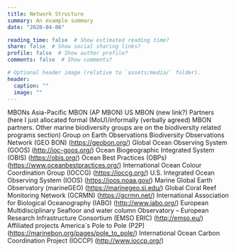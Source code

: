 ```yaml
---
title: Network Structure
summary: An example summary
date: "2020-04-06"

reading_time: false  # Show estimated reading time?
share: false  # Show social sharing links?
profile: false  # Show author profile?
comments: false  # Show comments?

# Optional header image (relative to `assets/media/` folder).
header:
  caption: ""
  image: ""
---
```


MBONs
Asia-Pacific MBON (AP MBON) 
US MBON (new link?)
Partners (here I just allocated formal (MoU)/informally (verbally agreed) MBON partners. Other marine biodiversity groups are on the biodiversity related programs section)
Group on Earth Observations Biodiversity Observations Network (GEO BON) (https://geobon.org/)
Global Ocean Observing System (GOOS) (http://ioc-goos.org/)
Ocean Biogeographic Integrated System (OBIS) (https://obis.org/)
Ocean Best Practices (OBPs) (https://www.oceanbestpractices.org/)
International Ocean Colour Coordination Group (IOCCG) (https://ioccg.org/)
U.S. Integrated Ocean Observing System (IOOS) (https://ioos.noaa.gov/)
Marine Global Earth Observatory (marineGEO) (https://marinegeo.si.edu/)
Global Coral Reef Monitoring Network (GCRMN) (https://gcrmn.net/)
International Association for Biological Oceanography (IABO) (http://www.iabo.org/)
European Multidisciplinary Seafloor and water column Observatory – European Research Infrastructure Consortium (EMSO ERIC) (http://emso.eu/)
Affiliated projects
America´s Pole to Pole (P2P) (https://marinebon.org/pages/pole_to_pole/)
International Ocean Carbon Coordination Project (IOCCP) (http://www.ioccp.org/)

